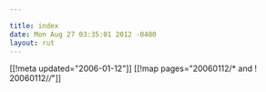 ```yaml
---

title: index
date: Mon Aug 27 03:35:01 2012 -0400
layout: rut
---
```


[[!meta updated="2006-01-12"]]
[[!map pages="20060112/* and ! 20060112/*/*"]]
